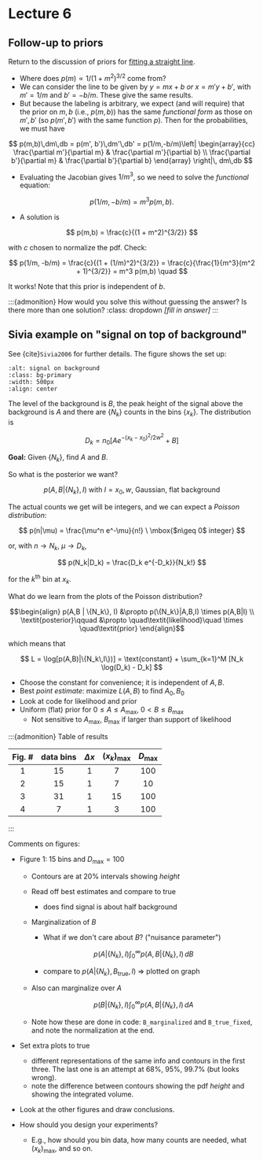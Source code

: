 # Lecture 6

## Follow-up to priors

Return to the discussion of priors for [fitting a straight line](/notebooks/Parameter_estimation/parameter_estimation_fitting_straight_line_I.ipynb).
* Where does $p(m) \propto 1/(1+m^2)^{3/2}$ come from?
* We can consider the line to be given by $y = m x + b$ *or* $x = m' y + b'$, with $m' = 1/m$ and $b' = -b/m$. These give the same results.
* But because the labeling is arbitrary, we expect (and will require) that the prior on $m,b$ (i.e., $p(m,b)$) has the same *functional form* as those on $m',b'$ (so $p(m',b')$ with the same function $p$).
Then for the probabilities, we must have

$$
 p(m,b)\,dm\,db = p(m', b')\,dm'\,db'
 = p(1/m,-b/m)\left| 
  \begin{array}{cc}
  \frac{\partial m'}{\partial m} & \frac{\partial m'}{\partial b} \\
  \frac{\partial b'}{\partial m} & \frac{\partial b'}{\partial b} 
  \end{array}
 \right|\, dm\,db
$$

* Evaluating the Jacobian gives $1/m^3$, so we need to solve the *functional* equation:

$$
   p(1/m, -b/m) = m^3 p(m, b) .
$$

* A solution is 

$$
  p(m,b) = \frac{c}{(1 + m^2)^{3/2}}
$$

with $c$ chosen to normalize the pdf. 
Check:

$$ p(1/m, -b/m) = \frac{c}{(1 + (1/m)^2)^{3/2}}
  = \frac{c}{\frac{1}{m^3}(m^2 + 1)^{3/2}}
  = m^3 p(m,b) \quad 
$$

It works! Note that this prior is independent of $b$.

:::{admonition} How would you solve this without guessing the answer? Is there more than one solution?
:class: dropdown
*[fill in answer]*
:::

## Sivia example on "signal on top of background"

See {cite}`Sivia2006` for further details. The figure shows the set up:
```{image} /_images/signal_on_background_handdrawn.png
:alt: signal on background
:class: bg-primary
:width: 500px
:align: center
```
The level of the background is $B$, the peak height of the signal above the background is $A$ and there are $\{N_k\}$ counts in the bins $\{x_k\}$. 
The distribution is

$$
  D_k = n_0 [A e^{-(x_k-x_0)^2/2w^2} + B]
$$


**Goal:** Given $\{N_k\}$, find $A$ and $B$.

So what is the posterior we want?

$$
  p(A,B | \{N_k\}, I) \ \mbox{with $I=x_0, w$, Gaussian, flat background}  
$$

The actual counts we get will be integers, and we can expect a *Poisson distribution*:

$$
   p(n|\mu) = \frac{\mu^n e^-\mu}{n!} \ \mbox{$n\geq 0$ integer}
$$

or, with $n\rightarrow N_k$, $\mu \rightarrow D_k$,

$$
  p(N_k|D_k) = \frac{D_k e^{-D_k}}{N_k!}
$$

for the $k^{\text{th}}$ bin at $x_k$.

What do we learn from the plots of the Poisson distribution?

$$\begin{align}
  p(A,B | \{N_k\}, I) &\propto p(\{N_k\}|A,B,I) \times p(A,B|I) \\
  \textit{posterior}\qquad &\propto \quad\textit{likelihood}\quad \times \quad\textit{prior}
\end{align}$$

which means that 

$$
  L = \log[p(A,B)|\{N_k\,I\})] = \text{constant} + \sum_{k=1}^M [N_k \log(D_k) - D_k]
$$


* Choose the constant for convenience; it is independent of $A,B$.
* Best *point estimate*: maximize $L(A,B)$ to find $A_0,B_0$
* Look at code for likelihood and prior
* Uniform (flat) prior for $0 \leq A \leq A_{\text{max}}$, $0 < B \leq B_{\text{max}}$
    * Not sensitive to $A_{\text{max}}$, $B_{\text{max}}$ if larger than support of likelihood

:::{admonition} Table of results

| Fig. # | data bins  | $\Delta x$  | $(x_k)_{\text{max}}$ | $D_{\text{max}}$ |
|:----:|:----:|:----:|:----:|:----:|
|  1  |  15  |  1   |   7   | 100  |
|  2  |  15  |  1   |   7   | 10   |
|  3  |  31  |  1   |  15   | 100  |
|  4  |   7  |  1   |   3   | 100  |

:::

Comments on figures:
* Figure 1: 15 bins and $D_{\text{max}} = 100$
    * Contours are at 20% intervals showing *height*
    * Read off best estimates and compare to true
        * does find signal is about half background
    * Marginalization of $B$
        * What if we don't care about $B$? ("nuisance parameter")

        $$
         p(A | \{N_k\}, I) \int_0^\infty p(A,B|\{N_k\},I)\, dB
        $$
 
        * compare to $p(A | \{N_k\}, B_{\text{true}}, I)$
          $\Longrightarrow$ plotted on graph
    * Also can marginalize over $A$

        $$
         p(B | \{N_k\}, I) \int_0^\infty p(A,B|\{N_k\},I)\, dA
        $$

    * Note how these are done in code: `B_marginalized` and `B_true_fixed`, and note the normalization at the end.

* Set extra plots to true
    * different representations of the same info and contours in the first three. The last one is an attempt at 68%, 95%, 99.7% (but looks wrong).
    * note the difference between contours showing the pdf *height* and showing the integrated volume.

* Look at the other figures and draw conclusions.

* How should you design your experiments?
    * E.g., how should you bin data, how many counts are needed, what $(x_k)_{\text{max}}$, and so on.    

